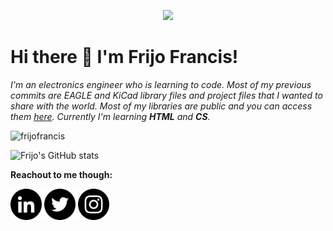 <p align="center"> <img src="https://github.com/frijofrancis/FrijoFrancis/blob/main/img/eagle_SWzb6n8YbF.gif?raw=true" /> </p>

# **Hi there 👋 I'm Frijo Francis!**

<p align="left"><i> I'm an electronics engineer who is learning to code. Most of my previous commits are EAGLE and KiCad library files and project files that I wanted to share with the world. Most of my libraries are public and you can access them <a href=https://github.com/frijofrancis/Eagle-Fusion-360-Libraries>here</a>. Currently I'm learning <b>HTML</b> and <b>CS</b>. </i></p>

<p align="left"> <img src="https://komarev.com/ghpvc/?username=frijofrancis&label=Profile%20views&color=0e75b6&style=flat" alt="frijofrancis" /> </p>

![Frijo's GitHub stats](https://github-readme-stats.vercel.app/api?username=frijofrancis&show_icons=true&theme=dark)

**Reachout to me though:** 

[<img src="https://github.com/frijofrancis/FrijoFrancis/blob/main/img/linkedin.png?raw=true" height="50" align="center" alt="Follow Frijo on LinkedIn" title="Follow Frijo on LinkedIn"/>](https://www.linkedin.com/in/frijo-francis/)
[<img src="https://github.com/frijofrancis/FrijoFrancis/blob/main/img/twitter.png?raw=true" height="50" align="center" alt="Follow Frijo on Twitter" title="Follow Frijo on Twitter"/>](https://twitter.com/FrijoFrancis8)
[<img src="https://github.com/frijofrancis/FrijoFrancis/blob/main/img/instagram.png?raw=true" height="50" align="center" alt="Follow Frijo on Instagram" title="Follow Frijo on Instagram"/>](https://www.instagram.com/fri_jo/)
